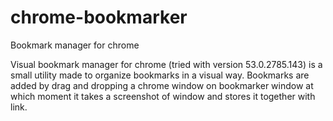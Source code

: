 # chrome-bookmarker
Bookmark manager for chrome

Visual bookmark manager for chrome (tried with version 53.0.2785.143) is a small utility made to organize bookmarks in a visual way.
Bookmarks are added by drag and dropping a chrome window on bookmarker window at which moment it takes a screenshot of window and stores it together with link.
